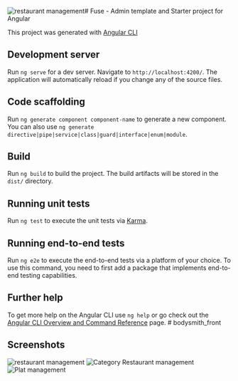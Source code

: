![restaurant management](https://github.com/rafikhabib/bodysmith_backoffice/assets/52664757/f5e3405a-9a19-404b-a34e-6392046251fb)# Fuse - Admin template and Starter project for Angular

This project was generated with [Angular CLI](https://github.com/angular/angular-cli)

## Development server

Run `ng serve` for a dev server. Navigate to `http://localhost:4200/`. The application will automatically reload if you change any of the source files.

## Code scaffolding

Run `ng generate component component-name` to generate a new component. You can also use `ng generate directive|pipe|service|class|guard|interface|enum|module`.

## Build

Run `ng build` to build the project. The build artifacts will be stored in the `dist/` directory.

## Running unit tests

Run `ng test` to execute the unit tests via [Karma](https://karma-runner.github.io).

## Running end-to-end tests

Run `ng e2e` to execute the end-to-end tests via a platform of your choice.  To use this command, you need to first add a package that implements end-to-end testing capabilities.

## Further help

To get more help on the Angular CLI use `ng help` or go check out the [Angular CLI Overview and Command Reference](https://angular.io/cli) page.
#   b o d y s m i t h _ f r o n t 
 
## Screenshots

![restaurant management](https://github.com/rafikhabib/bodysmith_backoffice/assets/52664757/a2e870e7-3743-4987-a8f3-10c0d87751e4)
![Category Restaurant management](https://github.com/rafikhabib/bodysmith_backoffice/assets/52664757/6734ef5a-5c7f-4a2f-9976-d022d6e2ce1b)
![Plat management](https://github.com/rafikhabib/bodysmith_backoffice/assets/52664757/03ec6f6d-385c-47f5-b07c-ae528847b453)
